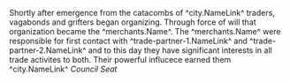 Shortly after emergence from the catacombs of ^city.NameLink^ traders, vagabonds and grifters began organizing. Through force of will that organization became the ^merchants.Name^. The ^merchants.Name^ were responsible for first contact with ^trade-partner-1.NameLink^ and ^trade-partner-2.NameLink^ and to this day they have significant interests in all trade activites to both. Their powerful influcece earned them ^city.NameLink^ _Council Seat_
